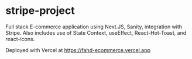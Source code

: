 # stripe-project

Full stack E-commerce application using Next.JS, Sanity, integration with Stripe. Also includes use of State Context, useEffect, React-Hot-Toast, and react-icons.  

Deployed with Vercel at https://fahd-ecommerce.vercel.app
